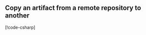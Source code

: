 
## Copy an artifact from a remote repository to another

[!code-csharp[](../../tests/OrasProject.Oras.Tests/examples/CopyArtifact.cs#L23-L46)]